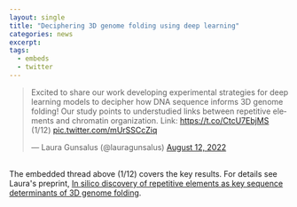 ```yaml
---
layout: single
title: "Deciphering 3D genome folding using deep learning"
categories: news
excerpt:
tags:
  - embeds
  - twitter
---
```


<blockquote class="twitter-tweet"><p lang="en" dir="ltr">Excited to share our work developing experimental strategies for deep learning models to decipher how DNA sequence informs 3D genome folding! Our study points to understudied links between repetitive elements and chromatin organization. Link: <a href="https://t.co/CtcU7EbjMS">https://t.co/CtcU7EbjMS</a> (1/12) <a href="https://t.co/mUrSSCcZiq">pic.twitter.com/mUrSSCcZiq</a></p>&mdash; Laura Gunsalus (@lauragunsalus) <a href="https://twitter.com/lauragunsalus/status/1558109236562759680?ref_src=twsrc%5Etfw">August 12, 2022</a></blockquote> <script async src="https://platform.twitter.com/widgets.js" charset="utf-8"></script>


<br />The embedded thread above (1/12) covers the key results. For details see Laura's preprint, [In silico discovery of repetitive elements as key sequence determinants of 3D genome folding](https://www.biorxiv.org/content/10.1101/2022.08.11.503410v1).

